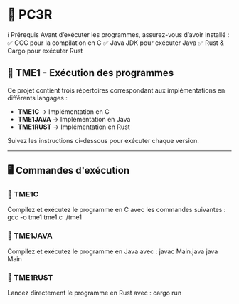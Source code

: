 # 🚀 PC3R

ℹ️ Prérequis
Avant d’exécuter les programmes, assurez-vous d’avoir installé :
✅ GCC pour la compilation en C
✅ Java JDK pour exécuter Java
✅ Rust & Cargo pour exécuter Rust

## 📌 TME1 - Exécution des programmes

Ce projet contient trois répertoires correspondant aux implémentations en différents langages :  
- **TME1C** → Implémentation en C  
- **TME1JAVA** → Implémentation en Java  
- **TME1RUST** → Implémentation en Rust  

Suivez les instructions ci-dessous pour exécuter chaque version.

---

## 🖥️ Commandes d'exécution

### 📂 TME1C 
Compilez et exécutez le programme en C avec les commandes suivantes :  
gcc -o tme1 tme1.c
./tme1

### 📂 TME1JAVA
Compilez et exécutez le programme en Java avec :
javac Main.java
java Main

### 📂 TME1RUST
Lancez directement le programme en Rust avec :
cargo run


 


